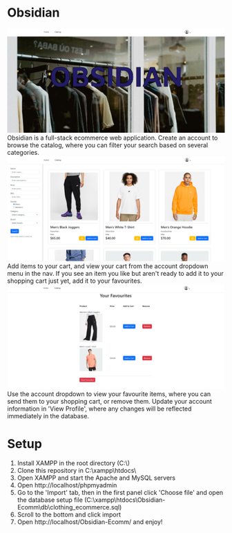 # Obsidian

![Landing Page](images/landing-page.PNG)
Obsidian is a full-stack ecommerce web application. Create an account to browse the catalog, where you can filter your search based on several categories.\
![Catalog](images/catalog.PNG)
Add items to your cart, and view your cart from the account dropdown menu in the nav. If you see an item you like but aren't ready to add it to your shopping cart just yet, add it to your favourites.\
![favourites](images/favourites.PNG)
Use the account dropdown to view your favourite items, where you can send them to your shopping cart, or remove them. Update your account information in 'View Profile', where any changes will be reflected immediately in the database.

# Setup

1. Install XAMPP in the root directory (C:\\)
2. Clone this repository in C:\xampp\htdocs\
3. Open XAMPP and start the Apache and MySQL servers
4. Open http://localhost/phpmyadmin
5. Go to the 'Import' tab, then in the first panel click 'Choose file' and open the database setup file (C:\xampp\htdocs\Obsidian-Ecomm\db\clothing_ecommerce.sql)
6. Scroll to the bottom and click import
7. Open http://localhost/Obsidian-Ecomm/ and enjoy!
